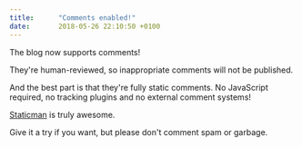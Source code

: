 ```yaml
---
title:      "Comments enabled!"
date:       2018-05-26 22:10:50 +0100
---
```


The blog now supports comments!

They're human-reviewed, so inappropriate comments will not be published.

And the best part is that they're fully static comments. No JavaScript required, no tracking plugins and no external comment systems!

[Staticman](https://staticman.net/) is truly awesome.

Give it a try if you want, but please don't comment spam or garbage.